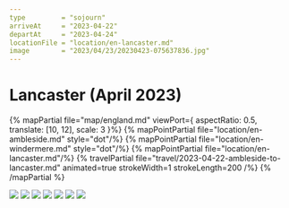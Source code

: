 ```yaml
---
type         = "sojourn"
arriveAt     = "2023-04-22"
departAt     = "2023-04-24"
locationFile = "location/en-lancaster.md"
image        = "2023/04/23/20230423-075637836.jpg"
---
```


# Lancaster (April 2023)

{% mapPartial file="map/england.md" viewPort={ aspectRatio: 0.5, translate: [10, 12], scale: 3 }%}
  {% mapPointPartial file="location/en-ambleside.md" style="dot"/%}
  {% mapPointPartial file="location/en-windermere.md" style="dot"/%}
  {% mapPointPartial file="location/en-lancaster.md"/%}
  {% travelPartial file="travel/2023-04-22-ambleside-to-lancaster.md" animated=true strokeWidth=1 strokeLength=200  /%}
{% /mapPartial %}

![](2023/04/23/20230423-075637836.jpg)
![](2023/04/23/20230423-082031363.jpg)
![](2023/04/23/20230423-082628181.jpg)
![](2023/04/23/20230423-083413432.jpg)
![](2023/04/23/20230423-083550607.jpg)
![](2023/04/23/20230423-132908232.jpg)
![](2023/04/23/20230423-155604288.jpg)
